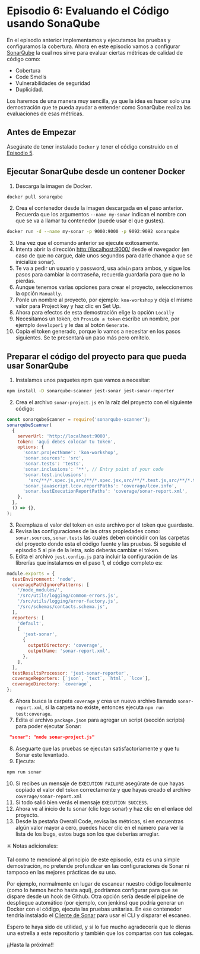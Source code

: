 # Episodio 6: Evaluando el Código usando SonaQube

En el episodio anterior implementamos y ejecutamos las pruebas y configuramos la cobertura. Ahora en este episodio vamos a configurar [SonarQube](https://docs.sonarqube.org/latest/) la cual nos sirve para evaluar ciertas métricas de calidad de código como:

- Cobertura
- Code Smells
- Vulnerabilidades de seguridad
- Duplicidad.

Los haremos de una manera muy sencilla, ya que la idea es hacer solo una demostración que te pueda ayudar a entender como SonarQube realiza las evaluaciones de esas métricas.

## Antes de Empezar

Asegúrate de tener instalado `Docker` y tener el código construido en el [Episodio 5](episode-5.md).

## Ejecutar SonarQube desde un contener Docker

1. Descarga la imagen de Docker.

```bash
docker pull sonarqube
```

2. Crea el contenedor desde la imagen descargada en el paso anterior. Recuerda que los argumentos `--name my-sonar` indican el nombre con que se va a llamar tu contenedor (puede usar el que gustes).

```bash
docker run -d --name my-sonar -p 9000:9000 -p 9092:9092 sonarqube
```

3. Una vez que el comando anterior se ejecute exitosamente.
4. Intenta abrir la dirección <http://localhost:9000/> desde el navegador (en caso de que no cargue, dale unos segundos para darle chance a que se inicialize sonar).
5. Te va a pedir un usuario y password, usa `admin` para ambos, y sigue los pasos para cambiar la contraseña, recuerda guardarla para que no la pierdas.
6. Aunque tenemos varias opciones para crear el proyecto, seleccionemos la opción `Manually`.
7. Ponle un nombre al proyecto, por ejemplo: `koa-workshop` y deja el mismo valor para Project key y haz clic en Set Up.
8. Ahora para efectos de esta demostración elige la opción `Locally`
9. Necesitamos un token, en `Provide a token` escribe un nombre, por ejemplo `developer1` y le das al botón `Generate`.
10. Copia el token generado, porque lo vamos a necesitar en los pasos siguientes. Se te presentará un paso más pero omítelo.

## Preparar el código del proyecto para que pueda usar SonarQube

1. Instalamos unos paquetes npm que vamos a necesitar:

```bash
npm install -D sonarqube-scanner jest-sonar jest-sonar-reporter
```

2. Crea el archivo `sonar-project.js` en la raíz del proyecto con el siguiente código:

```javascript
const sonarqubeScanner = require('sonarqube-scanner');
sonarqubeScanner(
  {
    serverUrl: 'http://localhost:9000',
    token: 'aqui debes colocar tu token',
    options: {
      'sonar.projectName': 'koa-workshop',
      'sonar.sources': 'src',
      'sonar.tests': 'tests',
      'sonar.inclusions': '**', // Entry point of your code
      'sonar.test.inclusions':
        'src/**/*.spec.js,src/**/*.spec.jsx,src/**/*.test.js,src/**/*.test.jsx',
      'sonar.javascript.lcov.reportPaths': 'coverage/lcov.info',
      'sonar.testExecutionReportPaths': 'coverage/sonar-report.xml',
    },
  },
  () => {},
);
```

3. Reemplaza el valor del token en este archivo por el token que guardaste.
4. Revisa las configuraciones de las otras propiedades como: `sonar.sources`, `sonar.tests` las cuales deben coincidir con las carpetas del proyecto donde esta el código fuente y las pruebas. Si seguiste el episodio 5 al pie de la letra, solo deberás cambiar el token.
5. Edita el archivo `jest.config.js` para incluir la configuración de las librerías que instalamos en el paso 1, el código completo es:


```javascript
module.exports = {
  testEnvironment: 'node',
  coveragePathIgnorePatterns: [
    '/node_modules/',
    '/src/utils/logging/common-errors.js',
    '/src/utils/logging/error-factory.js',
    '/src/schemas/contacts.schema.js',
  ],
  reporters: [
    'default',
    [
      'jest-sonar',
      {
        outputDirectory: 'coverage',
        outputName: 'sonar-report.xml',
      },
    ],
  ],
  testResultsProcessor: 'jest-sonar-reporter',
  coverageReporters: [`json`, `text`, `html`, `lcov`],
  coverageDirectory: `coverage`,
};
```

6. Ahora busca la carpeta `coverage` y crea un nuevo archivo llamado `sonar-report.xml`, si la carpeta no existe, entonces ejecuta `npm run test:coverage`.
7. Edita el archivo `package.json` para agregar un script (sección scripts) para poder ejecutar Sonar:

```json
 "sonar": "node sonar-project.js"
```

8. Aseguarte que las pruebas se ejecutan satisfactoriamente y que tu Sonar este levantado.
9. Ejecuta:

```bash
npm run sonar
```

10. Si recibes un mensaje de `EXECUTION FAILURE` asegúrate de que hayas copiado el valor del `token` correctamente y que hayas creado el archivo `coverage/sonar-report.xml`
11. Si todo salió bien verás el mensaje `EXECUTION SUCCESS`.
12. Ahora ve al inicio de tu sonar (clic logo sonar) y haz clic en el enlace del proyecto.
13. Desde la pestaña Overall Code, revisa las métricas, si en encuentras algún valor mayor a cero, puedes hacer clic en el número para ver la lista de los bugs, estos bugs son los que deberías arreglar.

:eight_spoked_asterisk: Notas adicionales:

Tal como te mencioné al principio de este episodio, esta es una simple demostración, no pretende profundizar en las configuraciones de Sonar ni tampoco en las mejores prácticas de su uso.

Por ejemplo, normalmente en lugar de escanear nuestro código localmente (como lo hemos hecho hasta aquí), podríamos configurar para que se dispare desde un hook de Github. Otra opción sería desde el pipeline de despliegue automático (por ejemplo, con jenkins) que podría generar un Docker con el código, ejecuta las pruebas unitarias. En ese contenedor tendría instalado el [Cliente de Sonar](https://docs.sonarqube.org/latest/analysis/scan/sonarscanner/) para usar el CLI y disparar el escaneo.

Espero te haya sido de utilidad, y si lo fue mucho agradecería que le dieras una estrella a este repositorio y también que los compartas con tus colegas.

¡¡Hasta la próxima!!
